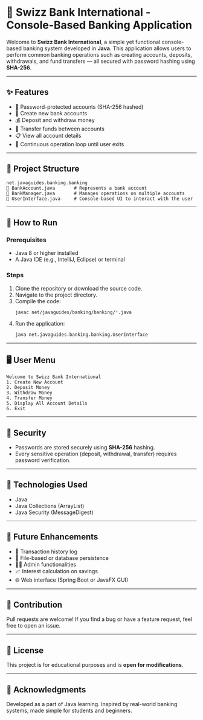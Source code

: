 # 🏦 Swizz Bank International - Console-Based Banking Application

Welcome to **Swizz Bank International**, a simple yet functional console-based banking system developed in **Java**. This application allows users to perform common banking operations such as creating accounts, deposits, withdrawals, and fund transfers — all secured with password hashing using **SHA-256**.

---

## ✨ Features

- 🔐 Password-protected accounts (SHA-256 hashed)
- 🧾 Create new bank accounts
- 💰 Deposit and withdraw money
- 🔁 Transfer funds between accounts
- 📋 View all account details
- 🔄 Continuous operation loop until user exits

---

## 📁 Project Structure

```
net.javaguides.banking.banking
💼 BankAccount.java       # Represents a bank account
💼 BankManager.java       # Manages operations on multiple accounts
💼 UserInterface.java     # Console-based UI to interact with the user
```

---

## 🚀 How to Run

### Prerequisites
- Java 8 or higher installed
- A Java IDE (e.g., IntelliJ, Eclipse) or terminal

### Steps
1. Clone the repository or download the source code.
2. Navigate to the project directory.
3. Compile the code:
   ```bash
   javac net/javaguides/banking/banking/*.java
   ```
4. Run the application:
   ```bash
   java net.javaguides.banking.banking.UserInterface
   ```

---

## 🖥️ User Menu

```
Welcome to Swizz Bank International
1. Create New Account
2. Deposit Money
3. Withdraw Money
4. Transfer Money
5. Display All Account Details
6. Exit
```

---

## 🔐 Security

- Passwords are stored securely using **SHA-256** hashing.
- Every sensitive operation (deposit, withdrawal, transfer) requires password verification.

---

## 💠 Technologies Used

- Java
- Java Collections (ArrayList)
- Java Security (MessageDigest)

---

## 🌱 Future Enhancements

- 🧾 Transaction history log
- 📁 File-based or database persistence
- 🧑‍💼 Admin functionalities
- 📈 Interest calculation on savings
- 🌐 Web interface (Spring Boot or JavaFX GUI)

---

## 🤝 Contribution

Pull requests are welcome! If you find a bug or have a feature request, feel free to open an issue.

---

## 📄 License

This project is for educational purposes and is **open for modifications**.

---

## 🙌 Acknowledgments

Developed as a part of Java learning. Inspired by real-world banking systems, made simple for students and beginners.